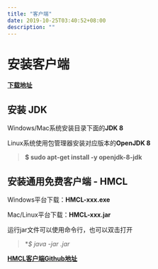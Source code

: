 ```yaml
---
title: "客户端"
date: 2019-10-25T03:40:52+08:00
description: ""
---
```


# 安装客户端

**[下载地址](https://mcworld.jokerhub.cn/HMCL/)**

## 安装 JDK

Windows/Mac系统安装目录下面的**JDK 8**

Linux系统使用包管理器安装对应版本的**OpenJDK 8**

> **$ sudo apt-get install -y openjdk-8-jdk**

## 安装通用免费客户端 - HMCL

Windows平台下载：**HMCL-xxx.exe**

Mac/Linux平台下载：**HMCL-xxx.jar**

运行jar文件可以使用命令行，也可以双击打开

> **$ java -jar *.jar**

**[HMCL客户端Github地址](https://github.com/huanghongxun/HMCL/releases)**